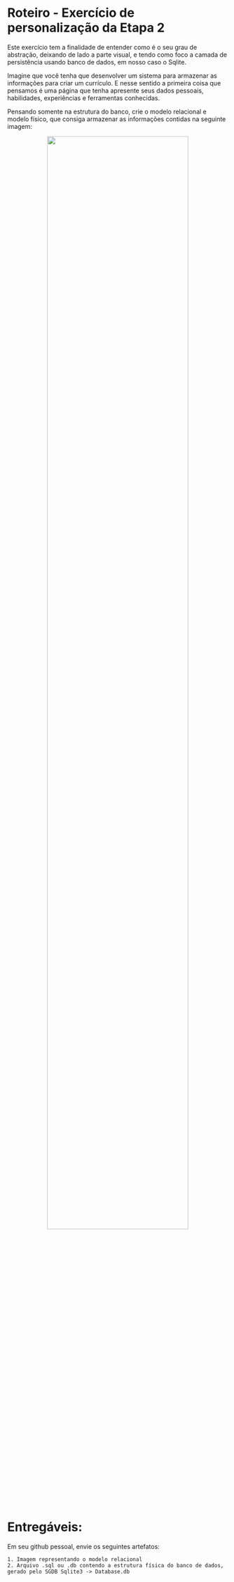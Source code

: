# Roteiro - Exercício de personalização da Etapa 2

Este exercício tem a finalidade de entender como é o seu grau de abstração, deixando de lado a parte visual, e tendo como foco a camada de persistência usando banco de dados, em nosso caso o Sqlite.

Imagine que você tenha que desenvolver um sistema para armazenar as informações para criar um currículo. E nesse sentido a primeira coisa que pensamos é uma página que tenha apresente seus dados pessoais, habilidades, experiências e ferramentas conhecidas.

Pensando somente na estrutura do banco, crie o modelo relacional e modelo físico, que consiga armazenar as informações contidas na seguinte imagem:

<p style="text-align: center;"><img src="curriculo.png" width="80%"></p>

# Entregáveis:

Em seu github pessoal, envie os seguintes artefatos:

    1. Imagem representando o modelo relacional
    2. Arquivo .sql ou .db contendo a estrutura física do banco de dados, gerado pelo SGDB Sqlite3 -> Database.db




